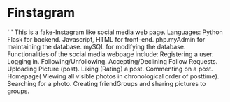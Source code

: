 # Finstagram
''' This is a fake-Instagram like social media web page. 
Languages:
Python Flask for backend.
Javascript, HTML for front-end.
php.myAdmin for maintaining the database.
mySQL for modifying the database.
Functionalities of the social media webpage include:
  Registering a user.
  Logging in.
  Following/Unfollowing.
  Accepting/Declining Follow Requests.
  Uploading Picture (post).
  Liking (Rating) a post.
  Commenting on a post.
  Homepage( Viewing all visible photos in chronological order of posttime).
  Searching for a photo.
  Creating friendGroups and sharing pictures to groups.
